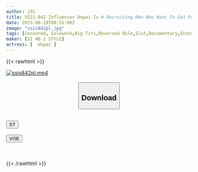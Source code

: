```yaml
---
author: j91
title: SSIS-842 Influencer Unpai Is # Recruiting Men Who Want To Get Paco From Now On! Off Paco SEX With A Real Amateur Who Has Been Inundated With Applications By Posting Buzz
date: 2023-08-18T00:55:00Z
image: "ssis842pl.jpg"
tags: [Censored, Solowork,Big Tits,Reversed Role,Slut,Documentary,Entertainer	]
maker: [S1 NO.1 STYLE]
actress: [	Unpai ]
---
```



{{< rawhtml >}}

<div class="video" data-videoid="y7rDJrjBKpU1D9d">
    <a href="javascript:;">
        <img src="https://my.j91.asia/posts/ssis842pl/ssis842pl.jpg" width="WIDTH" height="HEIGHT" alt="ssis842pl.mp4" loading="lazy">
    </a>
</div>

<script type="text/javascript" src="https://j91.asia/asset/on-demand-st.js"></script>

<br>
  <link rel="stylesheet" href="https://j91.asia/asset/bs5.css">
  
  <center>
  <button class="btn btn-primary" type="button" data-bs-toggle="collapse" data-bs-target=".multi-collapse" aria-expanded="false" aria-controls="multiCollapseExample1 multiCollapseExample2"><h2>Download</h2></button></center>
</p>
<div class="row">
  <div class="col">
    <div class="collapse multi-collapse" id="multiCollapseExample1">
      <div class="card card-body">
	      	      <br>
<div class="buttons">  
<a href="https://streamtape.to/v/y7rDJrjBKpU1D9d"><button class="btn-hover color-3"><i class="fa fa-download"></i> ST</button></a></div>
    </div>
  </div>
</div>
  <div class="col">
    <div class="collapse multi-collapse" id="multiCollapseExample2">
      <div class="card card-body">
	      <br>
<div class="buttons">
    <a href="https://voe.sx/ahigo46rb704"><button class="btn-hover color-9"><i class="fa fa-download"></i> VOE</button></a></div>
<br><br>
      </div>
    </div>
  </div>
</div>

{{< /rawhtml >}}